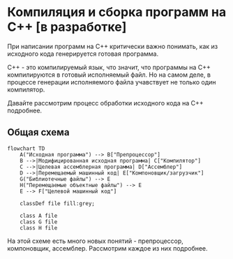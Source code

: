 # Компиляция и сборка программ на C++ [в разработке]

При написании программ на С++ критически важно понимать, как из исходного кода генерируется готовая программа.

C++ - это компилируемый язык, что значит, что программы на C++ компилируются в готовый исполняемый файл. Но на самом деле, в процессе генерации исполняемого файла учавствует не только один компилятор.

Давайте рассмотрим процесс обработки исходного кода на С++ подробнее.

## Общая схема

```mermaid
flowchart TD
    A("Исходная программа") --> B["Препроцессор"]
    B -->|Модифицированная исходная программа| C["Компилятор"]
    C -->|Целевая ассемблерная программа| D["Ассемблер"]
    D -->|Перемещаемый машинный код| E["Компоновщик/загрузчик"]
    G("Библиотечные файлы") --> E
    H("Перемещаемые объектные файлы") --> E
    E --> F["Целевой машинный код"]

    classDef file fill:grey;

    class A file
    class G file
    class H file

```

На этой схеме есть много новых понятий - препроцессор, компоновщик, ассемблер. Рассмотрим каждое из них подробнее.